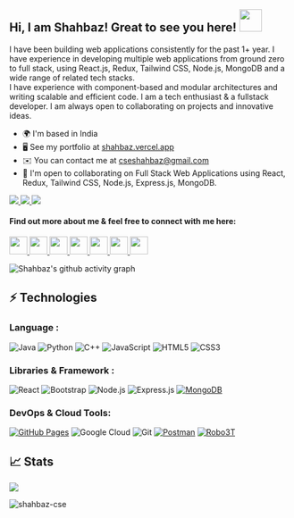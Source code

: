 ## Hi, I am Shahbaz! Great to see you here! <img src="https://raw.githubusercontent.com/aemmadi/aemmadi/master/wave.gif" height="40" width="40px">

I have been building web applications consistently for the past 1+ year. I have experience in developing multiple web applications from ground zero to full stack, using React.js, Redux, Tailwind CSS, Node.js, MongoDB and a wide range of related tech stacks. 
<br>I have experience with component-based and modular architectures and writing scalable and efficient code. I am a tech enthusiast & a fullstack developer. I am always open to collaborating on projects and innovative ideas.</br>

* 🌍  I'm based in India
* 🖥️  See my portfolio at [shahbaz.vercel.app](https://shahbaz.vercel.app)
* ✉️  You can contact me at [cseshahbaz@gmail.com](mailto:cseshahbaz@gmail.com)
* 🤝  I'm open to collaborating on Full Stack Web Applications using React, Redux, Tailwind CSS, Node.js, Express.js, MongoDB.

<a href="https://www.twitter.com/shahbaz_cse" target="_blank" rel="noreferrer">
  <img src="https://img.shields.io/twitter/follow/shahbaz_cse?logo=twitter&style=for-the-badge&color=0891b2&labelColor=1c1917"/>
</a>
<a href="https://www.linkedin.com/in/shahbazcse" target="_blank" rel="noreferrer">
  <img src="https://img.shields.io/twitter/follow/shahbazcse?logo=linkedin&style=for-the-badge&color=0891b2&labelColor=1c1917"/>
</a>
<a href="https://shahbazahmad.hashnode.dev/" target="_blank" rel="noreferrer">
  <img src="https://img.shields.io/twitter/follow/shahbazahmad?logo=hashnode&style=for-the-badge&color=0891b2&labelColor=1c1917"/>
</a>

#### Find out more about me & feel free to connect with me here:

<p align="left">
  <a href="https://www.twitter.com/shahbaz_cse" target="_blank" rel="noreferrer">
    <img src="https://raw.githubusercontent.com/danielcranney/readme-generator/main/public/icons/socials/twitter.svg" width="32" height="32" />
  </a>
  <a href="https://www.linkedin.com/in/shahbazcse" target="_blank" rel="noreferrer">
    <img src="https://raw.githubusercontent.com/danielcranney/readme-generator/main/public/icons/socials/linkedin.svg" width="32" height="32" />
  </a>
  <a href="https://shahbazahmad.hashnode.dev/" target="_blank" rel="noreferrer">
    <img src="https://raw.githubusercontent.com/danielcranney/readme-generator/main/public/icons/socials/hashnode.svg" width="32" height="32" />
  </a>
  <a href="http://www.instagram.com/shahbazcse" target="_blank" rel="noreferrer">
    <img src="https://raw.githubusercontent.com/danielcranney/readme-generator/main/public/icons/socials/instagram.svg" width="32" height="32" />
  </a>
  <a href="https://www.facebook.com/iamshahbazahmad" target="_blank" rel="noreferrer">
    <img src="https://raw.githubusercontent.com/danielcranney/readme-generator/main/public/icons/socials/facebook.svg" width="32" height="32" />
  </a>
  <a href="https://www.dev.to/shahbazcse" target="_blank" rel="noreferrer">
    <img src="https://raw.githubusercontent.com/danielcranney/readme-generator/main/public/icons/socials/devdotto-dark.svg" width="32" height="32" />
  </a>
  <a href="https://discord.com/users/Shahbaz Ahmad#4406" target="_blank" rel="noreferrer">
    <img src="https://raw.githubusercontent.com/danielcranney/readme-generator/main/public/icons/socials/discord.svg" width="32" height="32" />
  </a>
</p>

![Shahbaz's github activity graph](https://github-readme-activity-graph.vercel.app/graph?username=shahbazcse&bg_color=121112&color=4a87e8&line=4a87e8&point=a2afbe&area=true&hide_border=true)


## ⚡ Technologies

### Language :
![Java](https://img.shields.io/badge/-java-E34A86?style=curved-square&logo=java)
![Python](https://img.shields.io/badge/-Python-black?style=curved-square&logo=Python)
![C++](https://img.shields.io/badge/-C++-00599C?style=curved-square&logo=c)
![JavaScript](https://img.shields.io/badge/-JavaScript-black?style=curved-square&logo=javascript)
![HTML5](https://img.shields.io/badge/-HTML5-E34F26?style=curved-square&logo=html5&logoColor=white)
![CSS3](https://img.shields.io/badge/-CSS3-1572B6?style=curved-square&logo=css3)

### Libraries & Framework :

![React](https://img.shields.io/badge/-React-black?style=curved-square&logo=react)
![Bootstrap](https://img.shields.io/badge/-Bootstrap-563D7C?style=curved-square&logo=bootstrap)
![Node.js](https://img.shields.io/badge/-Node.js-black?style=curved-square&logo=Node.js)
![Express.js](https://img.shields.io/badge/-Express.js-black?style=curved-square&logo=Express)
<a href="#"><img alt="MongoDB" src ="https://img.shields.io/badge/MongoDB-%234ea94b.svg?logo=mongodb&logoColor=white"></a>

### DevOps & Cloud Tools:

<a href="#"><img alt="GitHub Pages" src="https://img.shields.io/badge/GitHub%20Pages-%23327FC7.svg?logo=github&logoColor=white"></a>
![Google Cloud](https://img.shields.io/badge/Google%20Cloud-white?style=curved-square&logo=google-cloud)
![Git](https://img.shields.io/badge/-Git-black?style=curved-square&logo=git)
<a href="#"><img alt="Postman" src="https://img.shields.io/badge/Postman-FF6C37?logo=postman&logoColor=white"></a>
<a href="#"><img alt="Robo3T" src="https://img.shields.io/badge/Robo3T-white?logo=postman&logoColor=green"></a>


<!-- ## 💰 Support
<p>
<a href='linkhere' target='_blank'><img height='36' style='border:0px;height:36px;' src='https://cdn.ko-fi.com/cdn/kofi4.png?v=2' border='0' alt='Buy Me a Coffee at ko-fi.com' /></a>
<a href='linkhere' target='_blank'><img height='36' style='border:0px;height:36px;' src='https://cdn.buymeacoffee.com/buttons/v2/default-yellow.png' border='0' alt='Support Shahbaz on buymecoffee' /></a>
</p> -->


## 📈 Stats
<p align="left">
  <a href="http://www.github.com/shahbazcse">
    <img src="https://github-readme-streak-stats.herokuapp.com?user=shahbazcse&theme=onedark_duo&background=00222E&border=00222E&stroke=C8AAFF&ring=FF5B5B&fire=FF5B5B&currStreakNum=C7A9FE&sideNums=C7A9FE&currStreakLabel=EB5454&sideLabels=EB5454&dates=FFFFFF"/>
  </a>
</p>
<p align="left"> <img src="https://komarev.com/ghpvc/?username=shahbazcse&label=Profile%20Views&color=0e75b6&style=flat" alt="shahbaz-cse" /> </p>
